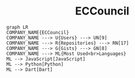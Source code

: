 <h1 align="center">ECCouncil</h1>

```mermaid
graph LR
COMPANY_NAME{ECCouncil}
COMPANY_NAME ---> U{Users} ---> UN[9]
COMPANY_NAME ---> R{Repositories} ---> RN[17]
COMPANY_NAME ---> G{Gists} ---> GN[8]
COMPANY_NAME ---> ML{Most Used<br>Languages}
ML --> JavaScript[JavaScript]
ML --> Python[Python]
ML --> Dart[Dart]
```
